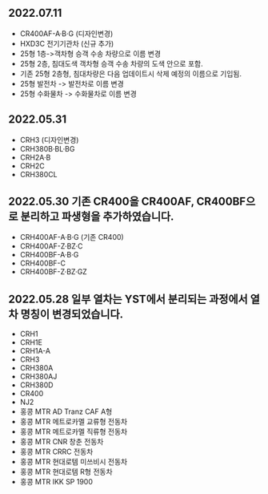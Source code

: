 2022.07.11
-----
* CR400AF-A·B·G (디자인변경)
* HXD3C 전기기관차 (신규 추가)
* 25형 1층->객차형 승객 수송 차량으로 이름 변경
* 25형 2층, 침대도색 객차형 승객 수송 차량의 도색 안으로 포함.
* 기존 25형 2층형, 침대차량은 다음 업데이트시 삭제 예정의 이름으로 기입됨.
* 25형 발전차 -> 발전차로 이름 변경
* 25형 수화물차 -> 수화물차로 이름 변경 

2022.05.31
-----
* CRH3 (디자인변경)
* CRH380B·BL·BG
* CRH2A·B
* CRH2C
* CRH380CL

2022.05.30
기존 CR400을 CR400AF, CR400BF으로 분리하고 파생형을 추가하였습니다.
-----
* CRH400AF-A·B·G (기존 CR400)
* CRH400AF-Z·BZ·C
* CRH400BF-A·B·G
* CRH400BF-C
* CRH400BF-Z·BZ·GZ

2022.05.28
일부 열차는 YST에서 분리되는 과정에서 열차 명칭이 변경되었습니다.
-----
* CRH1
* CRH1E
* CRH1A-A
* CRH3
* CRH380A
* CRH380AJ
* CRH380D
* CR400
* NJ2
* 홍콩 MTR AD Tranz CAF A형
* 홍콩 MTR 메트로카멜 교류형 전동차
* 홍콩 MTR 메트로카멜 직류형 전동차
* 홍콩 MTR CNR 창춘 전동차
* 홍콩 MTR CRRC 전동차
* 홍콩 MTR 현대로템 미쓰비시 전동차
* 홍콩 MTR 현대로템 R형 전동차
* 홍콩 MTR IKK SP 1900